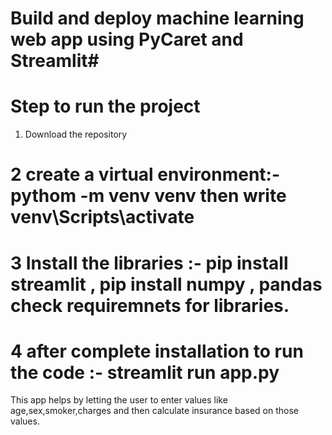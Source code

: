 # Build and deploy machine learning web app using PyCaret and Streamlit#

# Step to run the project

1. Download the repository
# 2 create a virtual environment:- pythom -m venv venv  then write venv\Scripts\activate
# 3 Install the libraries :- pip install streamlit , pip install numpy , pandas check requiremnets for libraries.
# 4 after complete installation to run the code :- streamlit run app.py

This app helps by letting the user to enter values like age,sex,smoker,charges and then calculate insurance based on those values.
